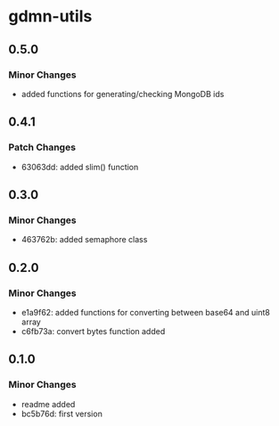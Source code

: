 # gdmn-utils

## 0.5.0

### Minor Changes

- added functions for generating/checking MongoDB ids

## 0.4.1

### Patch Changes

- 63063dd: added slim() function

## 0.3.0

### Minor Changes

- 463762b: added semaphore class

## 0.2.0

### Minor Changes

- e1a9f62: added functions for converting between base64 and uint8 array
- c6fb73a: convert bytes function added

## 0.1.0

### Minor Changes

- readme added
- bc5b76d: first version
